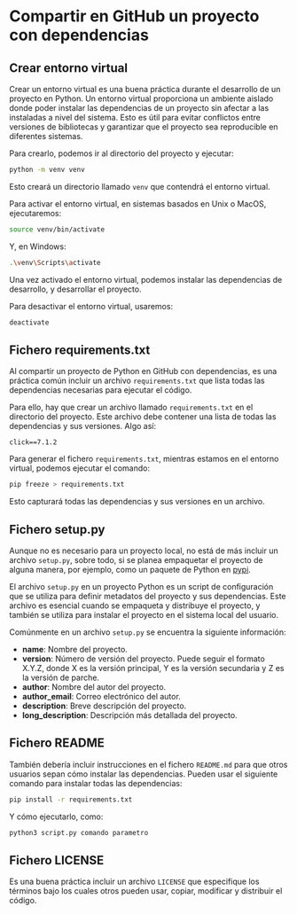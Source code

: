 # Compartir en GitHub un proyecto con dependencias

## Crear entorno virtual

Crear un entorno virtual es una buena práctica durante el desarrollo de un proyecto en Python. Un entorno virtual proporciona un ambiente aislado donde poder instalar las dependencias de un proyecto sin afectar a las instaladas a nivel del sistema. Esto es útil para evitar conflictos entre versiones de bibliotecas y garantizar que el proyecto sea reproducible en diferentes sistemas.

Para crearlo, podemos ir al directorio del proyecto y ejecutar:

``` sh
python -m venv venv
```

Esto creará un directorio llamado `venv` que contendrá el entorno virtual.

Para activar el entorno virtual, en sistemas basados en Unix o MacOS, ejecutaremos:

``` sh
source venv/bin/activate
```

Y, en Windows:

``` sh
.\venv\Scripts\activate
```

Una vez activado el entorno virtual, podemos instalar las dependencias de desarrollo, y desarrollar el proyecto.

Para desactivar el entorno virtual, usaremos:

``` sh
deactivate
```

## Fichero requirements.txt

Al compartir un proyecto de Python en GitHub con dependencias, es una práctica común incluir un archivo `requirements.txt` que lista todas las dependencias necesarias para ejecutar el código.

Para ello, hay que crear un archivo llamado `requirements.txt` en el directorio del proyecto. Este archivo debe contener una lista de todas las dependencias y sus versiones. Algo así:

```
click==7.1.2
```

Para generar el fichero `requirements.txt`, mientras estamos en el entorno virtual, podemos ejecutar el comando:

``` sh
pip freeze > requirements.txt
```

Esto capturará todas las dependencias y sus versiones en un archivo.

## Fichero setup.py

Aunque no es necesario para un proyecto local, no está de más incluir un archivo `setup.py`, sobre todo, si se planea empaquetar el proyecto de alguna manera, por ejemplo, como un paquete de Python en [pypi](https://pypi.org/).

El archivo `setup.py` en un proyecto Python es un script de configuración que se utiliza para definir metadatos del proyecto y sus dependencias. Este archivo es esencial cuando se empaqueta y distribuye el proyecto, y también se utiliza para instalar el proyecto en el sistema local del usuario.

Comúnmente en un archivo `setup.py` se encuentra la siguiente información:

- **name**: Nombre del proyecto.
- **version**: Número de versión del proyecto. Puede seguir el formato X.Y.Z, donde X es la versión principal, Y es la versión secundaria y Z es la versión de parche.
- **author**: Nombre del autor del proyecto.
- **author_email**: Correo electrónico del autor.
- **description**: Breve descripción del proyecto.
- **long_description**: Descripción más detallada del proyecto.

## Fichero README

También debería incluir instrucciones en el fichero `README.md` para que otros usuarios sepan cómo instalar las dependencias. Pueden usar el siguiente comando para instalar todas las dependencias:

``` sh
pip install -r requirements.txt
```

Y cómo ejecutarlo, como:

``` sh
python3 script.py comando parametro
```

## Fichero LICENSE

Es una buena práctica incluir un archivo `LICENSE` que especifique los términos bajo los cuales otros pueden usar, copiar, modificar y distribuir el código.
